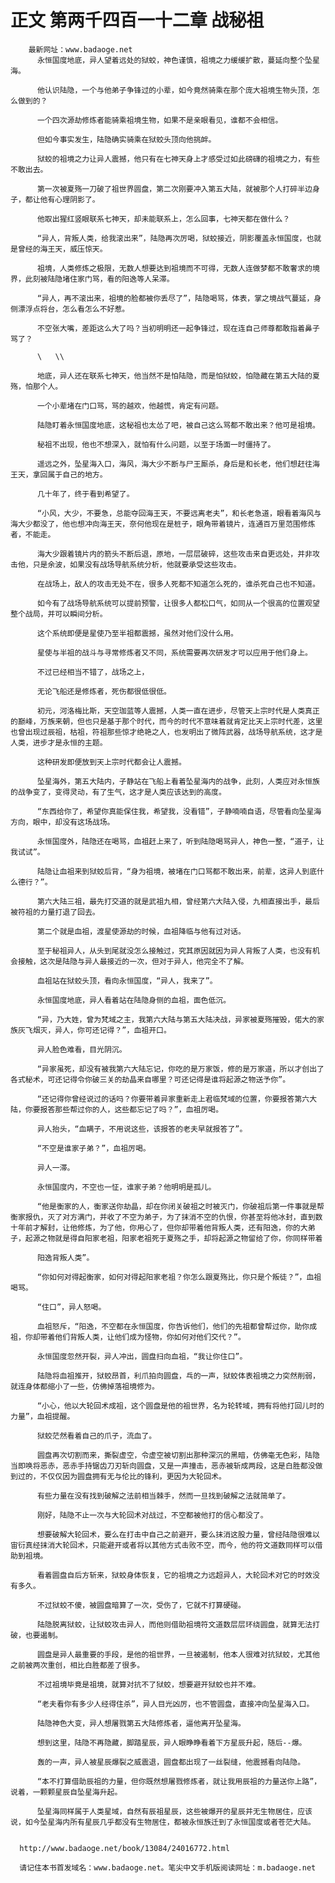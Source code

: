 # 正文 第两千四百一十二章 战秘祖
        最新网址：www.badaoge.net
          永恒国度地底，异人望着远处的狱蛟，神色谨慎，祖境之力缓缓扩散，蔓延向整个坠星海。
      
          他认识陆隐，一个与他弟子争锋过的小辈，如今竟然骑乘在那个庞大祖境生物头顶，怎么做到的？
      
          一个四次源劫修炼者能骑乘祖境生物，如果不是亲眼看见，谁都不会相信。
      
          但如今事实发生，陆隐确实骑乘在狱蛟头顶向他挑衅。
      
          狱蛟的祖境之力让异人震撼，他只有在七神天身上才感受过如此磅礴的祖境之力，有些不敢出去。
      
          第一次被夏殇一刀破了祖世界圆盘，第二次刚要冲入第五大陆，就被那个人打碎半边身子，都让他有心理阴影了。
      
          他取出猩红竖眼联系七神天，却未能联系上，怎么回事，七神天都在做什么？
      
          “异人，背叛人类，给我滚出来”，陆隐再次厉喝，狱蛟接近，阴影覆盖永恒国度，也就是曾经的海王天，威压惊天。
      
          祖境，人类修炼之极限，无数人想要达到祖境而不可得，无数人连做梦都不敢奢求的境界，此刻被陆隐堵住家门骂，看的阳逸等人呆滞。
      
          “异人，再不滚出来，祖境的脸都被你丢尽了”，陆隐喝骂，体表，掌之境战气蔓延，身侧漂浮点将台，怎么看怎么不好惹。
      
          不空张大嘴，差距这么大了吗？当初明明还一起争锋过，现在连自己师尊都敢指着鼻子骂了？
      
          \   \\
      
          地底，异人还在联系七神天，他当然不是怕陆隐，而是怕狱蛟，怕隐藏在第五大陆的夏殇，怕那个人。
      
          一个小辈堵在门口骂，骂的越欢，他越慌，肯定有问题。
      
          陆隐盯着永恒国度地底，这秘祖也太怂了吧，被自己这么骂都不敢出来？他可是祖境。
      
          秘祖不出现，他也不想深入，就怕有什么问题，以至于场面一时僵持了。
      
          遥远之外，坠星海入口，海风，海大少不断与尸王厮杀，身后是和长老，他们想赶往海王天，拿回属于自己的地方。
      
          几十年了，终于看到希望了。
      
          “小风，大少，不要急，总能夺回海王天，不要远离老夫”，和长老急道，眼看着海风与海大少都没了，他也想冲向海王天，奈何他现在是桩子，眼角带着镜片，连通百万里范围修炼者，不能走。
      
          海大少跟着镜片内的箭头不断后退，原地，一层层破碎，这些攻击来自更远处，并非攻击他，只是余波，如果没有战场导航系统分析，他就要承受这些攻击。
      
          在战场上，敌人的攻击无处不在，很多人死都不知道怎么死的，谁杀死自己也不知道。
      
          如今有了战场导航系统可以提前预警，让很多人都松口气，如同从一个很高的位置观望整个战局，并可以瞬间分析。
      
          这个系统即便是星使乃至半祖都震撼，虽然对他们没什么用。
      
          星使与半祖的战斗与寻常修炼者又不同，系统需要再次研发才可以应用于他们身上。
      
          不过已经相当不错了，战场之上，
      
          无论飞船还是修炼者，死伤都很低很低。
      
          初元，河洛梅比斯，天空珈蓝等人震撼，人类一直在进步，尽管天上宗时代是人类真正的巅峰，万族来朝，但也只是基于那个时代，而今的时代不意味着就肯定比天上宗时代差，这里也曾出现过辰祖，枯祖，符祖那些惊才绝艳之人，也发明出了微阵武器，战场导航系统，这才是人类，进步才是永恒的主题。
      
          这种研发即便放到天上宗时代都会让人震撼。
      
          坠星海外，第五大陆内，子静站在飞船上看着坠星海内的战争，此刻，人类应对永恒族的战争变了，变得灵动，有了生气，这才是人类应该达到的高度。
      
          “东西给你了，希望你真能保住我，希望我，没看错”，子静喃喃自语，尽管看向坠星海方向，眼中，却没有这场战场。
      
          永恒国度外，陆隐还在喝骂，血祖赶上来了，听到陆隐喝骂异人，神色一整，“道子，让我试试”。
      
          陆隐让血祖来到狱蛟后背，“身为祖境，被堵在门口骂都不敢出来，前辈，这异人到底什么德行？”。
      
          第六大陆三祖，最先打交道的就是武祖九相，曾经第六大陆入侵，九相直接出手，最后被符祖的力量打退了回去。
      
          第二个就是血祖，渡星使源劫的时候，血祖降临与他有过对话。
      
          至于秘祖异人，从头到尾就没怎么接触过，究其原因就因为异人背叛了人类，也没有机会接触，这次是陆隐与异人最接近的一次，但对于异人，他完全不了解。
      
          血祖站在狱蛟头顶，看向永恒国度，“异人，我来了”。
      
          永恒国度地底，异人看着站在陆隐身侧的血祖，面色低沉。
      
          “异，乃大姓，曾为梵域之主，我第六大陆与第五大陆决战，异家被夏殇摧毁，偌大的家族灰飞烟灭，异人，你可还记得？”，血祖开口。
      
          异人脸色难看，目光阴沉。
      
          “异家虽死，却没有被我第六大陆忘记，你吃的是万家饭，修的是万家道，所以才创出了各式秘术，可还记得令你破三关的劫晶来自哪里？可还记得是谁将起源之物送予你”。
      
          “还记得你曾经说过的话吗？你要带着异家重新走上君临梵域的位置，你要报答第六大陆，你要报答那些帮过你的人，这些都忘记了吗？”，血祖厉喝。
      
          异人抬头，“血瞒子，不用说这些，该报答的老夫早就报答了”。
      
          “不空是谁家子弟？”，血祖厉喝。
      
          异人一滞。
      
          永恒国度内，不空也一怔，谁家子弟？他明明是孤儿。
      
          “他是衡家的人，衡家送你劫晶，却在你闭关破祖之时被灭门，你破祖后第一件事就是帮衡家报仇，灭了对方满门，并收了不空为弟子，为了抹消不空的仇恨，你甚至将他冰封，直到数十年前才解封，让他修炼，为了他，你用心了，但你却带着他背叛人类，还有阳逸，你的大弟子，起源之物就是得自阳家老祖，阳家老祖死于夏殇之手，却将起源之物留给了你，你同样带着
      
          阳逸背叛人类”。
      
          “你如何对得起衡家，如何对得起阳家老祖？你怎么跟夏殇比，你只是个叛徒？”，血祖喝骂。
      
          “住口”，异人怒喝。
      
          血祖怒斥，“阳逸，不空都在永恒国度，你告诉他们，他们的先祖都曾帮过你，助你成祖，你却带着他们背叛人类，让他们成为怪物，你如何对他们交代？”。
      
          永恒国度忽然开裂，异人冲出，圆盘扫向血祖，“我让你住口”。
      
          陆隐将血祖推开，狱蛟昂首，利爪拍向圆盘，乓的一声，狱蛟体表祖境之力突然削弱，就连身体都缩小了一些，仿佛掉落祖境修为。
      
          “小心，他以大轮回术成祖，这个圆盘是他的祖世界，名为轮转域，拥有将他打回儿时的力量”，血祖提醒。
      
          狱蛟茫然看着自己的爪子，流血了。
      
          圆盘再次切割而来，撕裂虚空，令虚空被切割出那种深沉的黑暗，仿佛毫无色彩，陆隐当即唤将恶赤，恶赤手持锯齿刀刃斩向圆盘，又是一声撞击，恶赤被斩成两段，这是白胜都没做到过的，不仅仅因为圆盘拥有无与伦比的锋利，更因为大轮回术。
      
          有些力量在没有找到破解之法前相当棘手，然而一旦找到破解之法就简单了。
      
          刚好，陆隐不止一次与大轮回术对战过，不空都被他打的信心都没了。
      
          想要破解大轮回术，要么在打击中自己之前避开，要么抹消这股力量，曾经陆隐很难以宙衍真经抹消大轮回术，只能避开或者将以其他方式击败不空，而今，他的符文道数同样可以借助到祖境。
      
          看着圆盘自后方斩来，狱蛟身体恢复，它的祖境之力远超异人，大轮回术对它的时效没有多久。
      
          不过狱蛟不傻，被圆盘暗算了一次，受伤了，它就不打算硬碰。
      
          陆隐脱离狱蛟，让狱蛟攻击异人，而他则借助祖境符文道数层层环绕圆盘，就算无法打破，也要遏制。
      
          圆盘是异人最重要的手段，是他的祖世界，一旦被遏制，他本人很难对抗狱蛟，尤其他之前被两次重创，相比白胜都差了很多。
      
          不过祖境毕竟是祖境，就算对抗不了狱蛟，想要避开狱蛟也并不难。
      
          “老夫看你有多少人经得住杀”，异人目光凶厉，也不管圆盘，直接冲向坠星海入口。
      
          陆隐神色大变，异人想屠戮第五大陆修炼者，逼他离开坠星海。
      
          想到这里，陆隐不再隐藏，脚踏星辰，异人眼睁睁看着下方星辰升起，随后--爆。
      
          轰的一声，异人被星辰爆裂之威震退，圆盘都出现了一丝裂缝，他震撼看向陆隐。
      
          “本不打算借助辰祖的力量，但你既然想屠戮修炼者，就让我用辰祖的力量送你上路”，说着，一颗颗星辰自坠星海升起。
      
          坠星海同样属于人类星域，自然有辰祖星辰，这些被爆开的星辰并无生物居住，应该说，如今坠星海内所有星辰几乎都没有生物居住，都被永恒族迁到了永恒国度或者苍茫大陆。
      
      
      http://www.badaoge.net/book/13084/24016772.html
      
      请记住本书首发域名：www.badaoge.net。笔尖中文手机版阅读网址：m.badaoge.net